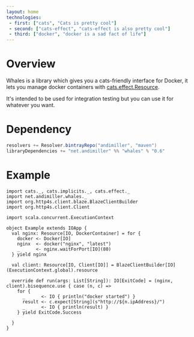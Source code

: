 ```yaml
---
layout: home
technologies:
 - first: ["cats", "Cats is pretty cool"]
 - second: ["cats-effect", "cats-effect is also pretty cool"]
 - third: ["docker", "docker is a sad fact of life"]
---
```




# Overview

Whales is a library which gives you a cats-friendly interface for Docker, it lets you manage docker containers with [cats.effect.Resource](https://typelevel.org/cats-effect/datatypes/resource.html).

It's intended to be used for integration testing but you can use it for whatever you want.

# Dependency


```scala
resolvers += Resolver.bintrayRepo("andimiller", "maven")
libraryDependencies += "net.andimiller" %% "whales" % "0.6"
```


# Example

```tut:silent
import cats._, cats.implicits._, cats.effect._
import net.andimiller.whales._
import org.http4s.client.blaze.BlazeClientBuilder
import org.http4s.client.Client

import scala.concurrent.ExecutionContext

object Example extends IOApp {
  val nginx: Resource[IO, DockerContainer] = for {
    docker <- Docker[IO]
    nginx  <- docker("nginx", "latest")
    _      <- nginx.waitForPort[IO](80)
  } yield nginx

  val client: Resource[IO, Client[IO]] = BlazeClientBuilder[IO](ExecutionContext.global).resource

  override def run(args: List[String]): IO[ExitCode] = (nginx, client).bisequence.use { case (n, c) =>
    for {
      _      <- IO { println("docker started") }
      result <- c.expect[String](s"http://${n.ipAddress}/")
      _      <- IO { println(result) }
    } yield ExitCode.Success

  }
}
```
